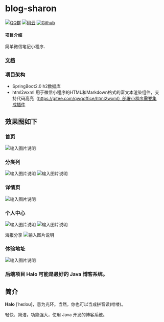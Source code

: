 # blog-sharon  

[![QQ群](https://img.shields.io/badge/QQ%E7%BE%A4-924715723-yellowgreen.svg)](https://jq.qq.com/?_wv=1027&k=5PIRvFq)
[![码云](https://img.shields.io/badge/Gitee-%E7%A0%81%E4%BA%91-yellow.svg)](https://gitee.com/qinxuewu)
[![Github](https://img.shields.io/badge/Github-Github-red.svg)](https://github.com/a870439570)

#### 项目介绍
简单微信笔记小程序.

### [文档](https://a870439570.github.io/blog-sharon/) 


### 项目架构
- SpringBoot2.0 h2数据库
-  html2wxml  用于微信小程序的HTML和Markdown格式的富文本渲染组件，支持代码高亮（https://gitee.com/qwqoffice/html2wxml）部署小程序需要集成插件


## 效果图如下

 

### 首页

![输入图片说明](https://images.gitee.com/uploads/images/2018/1223/190517_c9e3945d_1478371.png "屏幕截图.png")

### 分类列

![输入图片说明](https://images.gitee.com/uploads/images/2018/1223/190549_d1b2f361_1478371.png "屏幕截图.png")
![输入图片说明](https://images.gitee.com/uploads/images/2018/1224/214918_5448ec74_1478371.png "屏幕截图.png")

### 详情页

![输入图片说明](https://images.gitee.com/uploads/images/2018/1223/190907_23c4dcba_1478371.png "屏幕截图.png")


### 个人中心

![输入图片说明](https://images.gitee.com/uploads/images/2018/1223/190649_5f950925_1478371.png "屏幕截图.png")
![输入图片说明](https://images.gitee.com/uploads/images/2018/1224/215038_8714586f_1478371.png "屏幕截图.png")

海报分享
![输入图片说明](https://images.gitee.com/uploads/images/2018/1224/215211_fd208f9f_1478371.png "屏幕截图.png")


### 体验地址

![输入图片说明](https://images.gitee.com/uploads/images/2018/1225/094055_a1254ebd_1478371.png "wuliao2.png")


 

### 后端项目 Halo 可能是最好的 Java 博客系统。



## 简介

**Halo** [ˈheɪloʊ]，意为光环。当然，你也可以当成拼音读(哈喽)。

轻快，简洁，功能强大，使用 Java 开发的博客系统。
